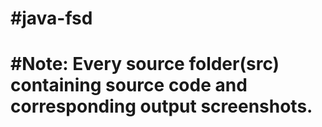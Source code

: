 # #java-fsd

# #Note: Every source folder(src) containing source code and corresponding output screenshots.
